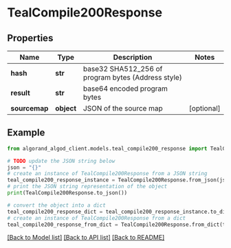 # TealCompile200Response


## Properties

Name | Type | Description | Notes
------------ | ------------- | ------------- | -------------
**hash** | **str** | base32 SHA512_256 of program bytes (Address style) | 
**result** | **str** | base64 encoded program bytes | 
**sourcemap** | **object** | JSON of the source map | [optional] 

## Example

```python
from algorand_algod_client.models.teal_compile200_response import TealCompile200Response

# TODO update the JSON string below
json = "{}"
# create an instance of TealCompile200Response from a JSON string
teal_compile200_response_instance = TealCompile200Response.from_json(json)
# print the JSON string representation of the object
print(TealCompile200Response.to_json())

# convert the object into a dict
teal_compile200_response_dict = teal_compile200_response_instance.to_dict()
# create an instance of TealCompile200Response from a dict
teal_compile200_response_from_dict = TealCompile200Response.from_dict(teal_compile200_response_dict)
```
[[Back to Model list]](../README.md#documentation-for-models) [[Back to API list]](../README.md#documentation-for-api-endpoints) [[Back to README]](../README.md)


